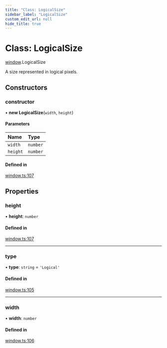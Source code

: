 ```yaml
---
title: "Class: LogicalSize"
sidebar_label: "LogicalSize"
custom_edit_url: null
hide_title: true
---
```


# Class: LogicalSize

[window](../modules/window.md).LogicalSize

A size represented in logical pixels.

## Constructors

### constructor

• **new LogicalSize**(`width`, `height`)

#### Parameters

| Name | Type |
| :------ | :------ |
| `width` | `number` |
| `height` | `number` |

#### Defined in

[window.ts:107](https://github.com/tauri-apps/tauri/blob/af634db/tooling/api/src/window.ts#L107)

## Properties

### height

• **height**: `number`

#### Defined in

[window.ts:107](https://github.com/tauri-apps/tauri/blob/af634db/tooling/api/src/window.ts#L107)

___

### type

• **type**: `string` = `'Logical'`

#### Defined in

[window.ts:105](https://github.com/tauri-apps/tauri/blob/af634db/tooling/api/src/window.ts#L105)

___

### width

• **width**: `number`

#### Defined in

[window.ts:106](https://github.com/tauri-apps/tauri/blob/af634db/tooling/api/src/window.ts#L106)
